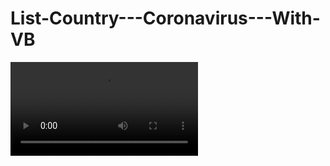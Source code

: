 # List-Country---Coronavirus---With-VB
![Alt text](https://github.com/wival08/List-Country---Coronavirus---With-VB/blob/main/Covid%2019%20App.mp4?raw=true "Title")
